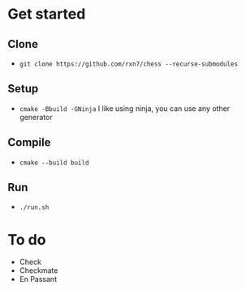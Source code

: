 # Get started
## Clone
- ```git clone https://github.com/rxn7/chess --recurse-submodules```

## Setup
- ```cmake -Bbuild -GNinja``` I like using ninja, you can use any other generator

## Compile
- ```cmake --build build```

## Run
- ```./run.sh```

# To do
- Check
- Checkmate
- En Passant
